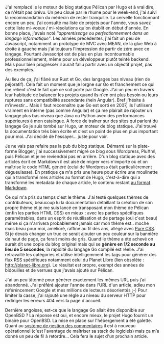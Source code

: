 <!-- title: Migration du blog sous Hugo -->
<!-- category: Blog -->
<!-- tag: planet -->

J'ai remplacé le le moteur de blog statique Pélican par Hugo et à vrai dire, ce
n'était pas prévu.<!-- more --> Un peu cloué par le rhume pour le week-end, j'ai suivi la
recommandation du médecin de rester tranquille. La cervelle fonctionnant encore
un peu, j'ai consulté ma liste de projets pour l'année, vous savez cette liste
mi-voeux / mi-résolutions qu'on établit en début d'année. En bonne place,
j'avais noté *"apprentissage ou perfectionnement dans un langage informatique"*.
Les années précédentes, j'ai fait un peu de Javascript, notamment un prototype
de MVC avec MEAN, de la glue Web à droite à
gauche mais j'ai toujours l'impression de partir de zéro avec ce langage.
Pourtant Javascript est de plus en plus incontournable professionnellement, même
pour un développeur plutôt teinté backend. Mais pour bien progresser il aurait
fallu partir avec un objectif projet, pas des exemples.

Au lieu de ça, j'ai flâné sur Rust et Go, des langages bas niveau (rien de
péjoratif). Cela fait un moment que je lorgne sur Go et franchement ce qui me
retient c'est le fait que ce soit porté par Google. J'ai un peu en travers leur
habitude de balancer les projets quand ils n'en ont plus besoin ou leurs
ruptures sans compatibilité ascendante (hein Angular). Bref j'hésite à
m'investir... Mais il faut reconnaître que Go est sorti en 2007, ils l'utilisent
vraiment en interne (pas comme Angular) et ça me plairait de rajouter un langage
plus bas niveau que Java ou Python avec des performances supérieures à mon
catalogue. A force de traîner sur des sites qui parlent du langage Go je suis
tombé sur Hugo, un moteur de blog statique. J'ai trouvé la documentation très
bien écrite et c'est un point de plus en plus important pour moi. J'ai décidé de
l'essayer... juste pour voir.

Je ne vais pas refaire pas la pub du blog statique. Démarré sur la plate-forme
Blogger, j'ai successivement migré ce blog sous Wordpress, PluXml, puis Pélican
et je ne reviendrai pas en arrière. D'un blog statique avec des articles écrit
en Markdown il est aisé de migrer vers n'importe où et on maîtrise le code HTML
généré (celui de Wordpress était particulièrement dégueulasse). En pratique ça
m'a pris une heure pour écrire une moulinette qui a transformé mes articles au
format de Hugo, c'est-à-dire qui a transformé les metadata de chaque article, le
contenu restant [au format
Markdown](https://daringfireball.net/projects/markdown).

Ce qui m'a pris du temps c'est le thème. J'ai testé quelques thèmes de
contributeurs, beaucoup lu la documentation détaillant la création de son propre
thème et je me suis lancé en transposant mon thème de Pélican (enfin les parties
HTML CSS) en mieux : avec les parties spécifiques paramétrables, dans un esprit
de réutilisation et de partage (oui c'est beau) même si ça n'arrivera
probablement jamais car mon thème est.. moche mais beau pour moi, amélioré,
raffiné au fil des ans, allégé avec [Pure CSS](https://purecss.io). Si je devais
changer un truc ce serait ajouter un peu couleur sur la bannière de haut de
page, ça ferait moins de gris. Quand le thème a été achevé on aurait dit une
copie du blog original mais qui se **génère en 1/2 seconde au lieu de 5
secondes**, la rapidité du langage Go compilé est réelle. J'ai retravaillé les
catégories et utilise intelligemment les tags pour générer des flux RSS
spécifiques notamment celui du Planet Libre (lien obsolète : http://planet-libre.org). Le
résultat est propre, exempt des années de bidouilles et de verrues que j'avais
ajouté sur Pélican.

J'ai un peu tâtonné pour générer exactement les mêmes URL puis j'ai abandonné.
J'ai préféré ajouter l'année dans l'URL d'un article, adieu mon référéncement
Google et mes millions de lecteurs désorientés ;-) Pour limiter la casse, j'ai
rajouté une règle au niveau du serveur HTTP pour rediriger les erreurs 404 vers
la page d'accueil.

Dernière angoisse, est-ce que le langage Go allait être disponible sur OpenBSD ?
La réponse est oui, et encore mieux, le projet Hugo fournit un binaire pour
OpenBSD. La mise en place sur l'hébergement a été galette. Quant au [système de
gestion des commentaires](https://github.com/kianby/stacosys) il est à nouveau
opérationnel (c'est l'avantage de maîtriser sa stack de logiciels) mais ça m'a
donné un peu de fil à retordre...  Cela fera le sujet d'un prochain article.
